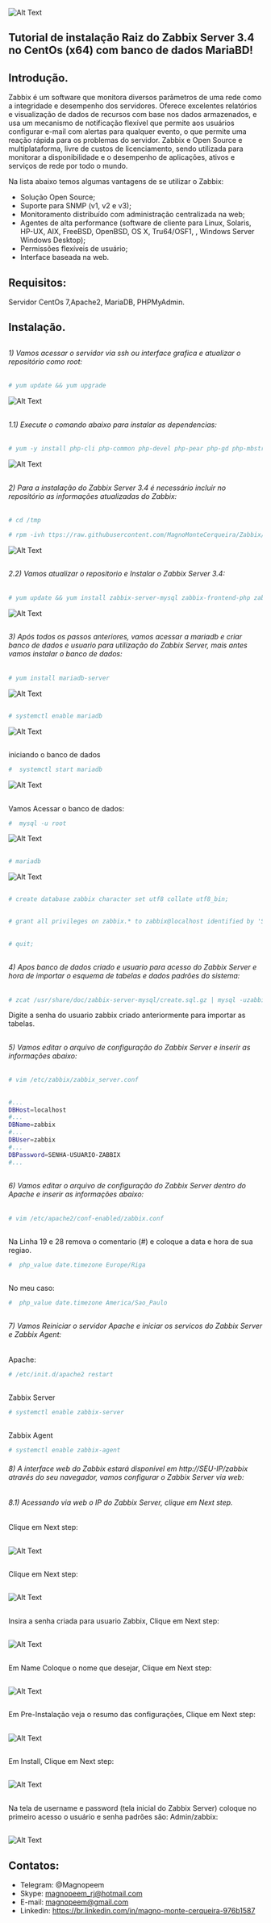 ![Alt Text](https://github.com/MagnoMonteCerqueira/Zabbix/blob/master/Zabbix_3.2/src/img/zabbix.jpg)

##                                      Tutorial de instalação Raiz do Zabbix Server 3.4 no CentOs (x64) com banco de dados MariaBD!


## Introdução.

Zabbix é um software que monitora diversos parâmetros de uma rede como a integridade e desempenho dos servidores. Oferece excelentes relatórios e visualização de dados de recursos com base nos dados armazenados, e usa um mecanismo de notificação flexível que permite aos usuários configurar e-mail com alertas para qualquer evento, o que permite uma reação rápida para os problemas do servidor.
Zabbix e Open Source e multiplataforma, livre de custos de licenciamento, sendo utilizada para monitorar a disponibilidade e o desempenho de aplicações, ativos e serviços de rede por todo o mundo.

Na lista abaixo temos algumas vantagens de se utilizar o Zabbix:

* Solução Open Source;
* Suporte para SNMP (v1, v2 e v3);
* Monitoramento distribuído com administração centralizada na web;
* Agentes de alta performance (software de cliente para Linux, Solaris, HP-UX, AIX, FreeBSD, OpenBSD, OS X, Tru64/OSF1, , Windows Server Windows Desktop);
* Permissões flexíveis de usuário;
* Interface baseada na web.


## Requisitos:

Servidor CentOs 7,Apache2, MariaDB, PHPMyAdmin.


## Instalação.

##
###### 1) Vamos acessar o servidor via ssh ou interface grafica e atualizar o repositório como root:

```sh
# yum update && yum upgrade
```

![Alt Text](https://github.com/MagnoMonteCerqueira/Zabbix/blob/master/Dicas_e_Truques/src/img/Zabbix_Server/Instalacao/3.4/CentOs/Raiz/centos-raiz01.PNG)
##

###### 1.1) Execute o comando abaixo para instalar as dependencias:
```sh
# yum -y install php-cli php-common php-devel php-pear php-gd php-mbstring php-mysql php-xml vim php7.0-bcmath php7.0-mbstring php-sabre-xml mariadb-server  mariadb && systemctl start mariadb
```
![Alt Text](https://github.com/MagnoMonteCerqueira/Zabbix/blob/master/Dicas_e_Truques/src/img/Zabbix_Server/Instalacao/3.4/CentOs/Raiz/centos-raiz01-1.PNG)
##

###### 2)  Para a instalação do Zabbix Server 3.4 é necessário incluir no repositório as informações atualizadas do Zabbix:

```sh
# cd /tmp

# rpm -ivh ttps://raw.githubusercontent.com/MagnoMonteCerqueira/Zabbix/master/Dicas_e_Truques/Zabbix_Server/Instalacao/3.4/CentOs/Raiz/Arquivos/zabbix-release-3.4-1.el7.centos.noarch.rpm
```
![Alt Text](https://github.com/MagnoMonteCerqueira/Zabbix/blob/master/Dicas_e_Truques/src/img/Zabbix_Server/Instalacao/3.4/CentOs/Raiz/centos-raiz02.PNG)
##

###### 2.2) Vamos atualizar o repositorio e Instalar o Zabbix Server 3.4:
```sh
# yum update && yum install zabbix-server-mysql zabbix-frontend-php zabbix-agent -y
```
![Alt Text](https://github.com/MagnoMonteCerqueira/Zabbix/blob/master/Dicas_e_Truques/src/img/Zabbix_Server/Instalacao/3.4/CentOs/Raiz/centos-raiz03.PNG)
##

###### 3)  Após todos os passos anteriores, vamos acessar a mariadb e criar banco de dados e usuario para utilização do Zabbix Server, mais antes vamos instalar o banco de dados:

```sh
# yum install mariadb-server
```
![Alt Text](https://github.com/MagnoMonteCerqueira/Zabbix/blob/master/Dicas_e_Truques/src/img/Zabbix_Server/Instalacao/3.4/CentOs/Raiz/centos-raiz-mariadb-01.PNG)

##
```sh
# systemctl enable mariadb
```
![Alt Text](https://github.com/MagnoMonteCerqueira/Zabbix/blob/master/Dicas_e_Truques/src/img/Zabbix_Server/Instalacao/3.4/CentOs/Raiz/centos-raiz-mariadb-02.PNG)
##

iniciando o banco de dados
```sh
#  systemctl start mariadb
```
![Alt Text](https://github.com/MagnoMonteCerqueira/Zabbix/blob/master/Dicas_e_Truques/src/img/Zabbix_Server/Instalacao/3.4/CentOs/Raiz/centos-raiz-mariadb-03.PNG)
##

Vamos Acessar o banco de dados:
```sh
#  mysql -u root
```
![Alt Text](https://github.com/MagnoMonteCerqueira/Zabbix/blob/master/Dicas_e_Truques/src/img/Zabbix_Server/Instalacao/3.4/CentOs/Raiz/centos-raiz-mariadb-04.PNG)

##
```sh
# mariadb
```
![Alt Text](https://github.com/MagnoMonteCerqueira/Zabbix/blob/master/Dicas_e_Truques/src/img/Zabbix_Server/Instalacao/3.4/CentOs/Raiz/centos-raiz-mariadb-05.PNG)




##





```sh
# create database zabbix character set utf8 collate utf8_bin;
```
##
```sh
# grant all privileges on zabbix.* to zabbix@localhost identified by 'SENHA-USUARIO-ZABBIX';
```

##
```sh
# quit;
```
##
###### 4)  Apos banco de dados criado e usuario para acesso do Zabbix Server e hora de importar o esquema de tabelas e dados padrões do sistema:

```sh
# zcat /usr/share/doc/zabbix-server-mysql/create.sql.gz | mysql -uzabbix -p zabbix
```

Digite a senha do usuario zabbix criado anteriormente para importar as tabelas.

##
###### 5)  Vamos editar o arquivo de configuração do Zabbix Server e inserir as informações abaixo:

```sh
# vim /etc/zabbix/zabbix_server.conf
```
##
```sh
#...
DBHost=localhost
#...
DBName=zabbix
#...
DBUser=zabbix
#...
DBPassword=SENHA-USUARIO-ZABBIX
#...
```
##
###### 6)  Vamos editar o arquivo de configuração do Zabbix Server dentro do Apache e inserir as informações abaixo:

```sh
# vim /etc/apache2/conf-enabled/zabbix.conf
```
##

Na Linha 19 e 28 remova o comentario (#) e coloque a data e hora de sua regiao.

```sh
#  php_value date.timezone Europe/Riga
```
##

No meu caso:
```sh
#  php_value date.timezone America/Sao_Paulo
```
##



###### 7)  Vamos Reiniciar o servidor Apache e iniciar os servicos do Zabbix Server e Zabbix Agent:
##
Apache:
```sh
# /etc/init.d/apache2 restart
```
##
Zabbix Server
```sh
# systemctl enable zabbix-server
```
##
Zabbix Agent
```sh
# systemctl enable zabbix-agent
```

###### 8)  A interface web do Zabbix estará disponível em http://SEU-IP/zabbix através do seu navegador, vamos configurar o Zabbix Server via web:


###### 8.1) Acessando via web o IP do Zabbix Server, clique em Next step.
##
Clique em Next step:
##
![Alt Text](https://github.com/MagnoMonteCerqueira/Zabbix/blob/master/Zabbix_3.4/src/img/Zabbix_server/instalacao01.PNG)
##
Clique em Next step:
##
![Alt Text](https://github.com/MagnoMonteCerqueira/Zabbix/blob/master/Zabbix_3.4/src/img/Zabbix_server/instalacao02.PNG)
##
Insira a senha criada para usuario Zabbix, Clique em Next step:
##
![Alt Text](https://github.com/MagnoMonteCerqueira/Zabbix/blob/master/Zabbix_3.4/src/img/Zabbix_server/instalacao03.PNG)
##
Em Name Coloque o nome que desejar, Clique em Next step:
##
![Alt Text](https://github.com/MagnoMonteCerqueira/Zabbix/blob/master/Zabbix_3.4/src/img/Zabbix_server/instalacao04.PNG)
##
Em Pre-Instalação veja o resumo das configurações, Clique em Next step:
##
![Alt Text](https://github.com/MagnoMonteCerqueira/Zabbix/blob/master/Zabbix_3.4/src/img/Zabbix_server/instalacao05.PNG)
##
Em Install, Clique em Next step:
##
![Alt Text](https://github.com/MagnoMonteCerqueira/Zabbix/blob/master/Zabbix_3.4/src/img/Zabbix_server/instalacao06.PNG)
##
Na tela de username e password (tela inicial do Zabbix Server) coloque no primeiro acesso o usuário e senha padrões são: Admin/zabbix:
##
![Alt Text](https://github.com/MagnoMonteCerqueira/Zabbix/blob/master/Zabbix_3.4/src/img/Zabbix_server/instalacao07.PNG)
##



##

## Contatos:


* Telegram: @Magnopeem
* Skype: magnopeem_rj@hotmail.com
* E-mail: magnopeem@gmail.com
* Linkedin: https://br.linkedin.com/in/magno-monte-cerqueira-976b1587
